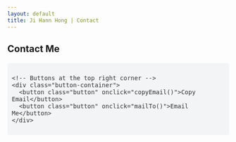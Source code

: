 ```yaml
---
layout: default
title: Ji Hann Hong | Contact
---
```

<head>
  <style>
    /* Container for email box and buttons */
    .email-container {
      display: flex;
      align-items: center;
      padding: 10px;
      background-color: #f3f4f6;
      border-radius: 5px;
      font-family: monospace;
      font-size: 16px;
      color: #333;
      position: relative;
      width: fit-content;
      margin-top: 20px;
    }

    /* Email display styling */
    .email-box {
      padding: 50px;
      color: #333;
      background-color: #e5e7eb;
      border: 1px solid #d1d5db;
      border-radius: 5px;
      width: max-content;
    }

    /* Button styling */
    .button {
      padding: 5px 10px;
      color: white;
      background-color: #333;
      border: none;
      cursor: pointer;
      font-size: 14px;
      margin-left: 5px;
      border-radius: 3px;
    }

    /* Button container at the top right */
    .button-container {
      position: absolute;
      top: 5px;
      right: 5px;
      display: flex;
      gap: 5px;
    }
  </style>

  <script type="text/javascript">
    // Function to display obfuscated email
    function displayEmail() {
      const user = "ji.hann.hong";
      const domain = "gmail.com";
      document.getElementById("email-box").textContent = user + "@" + domain;
    }

    // Function to copy obfuscated email to clipboard
    function copyEmail() {
      const user = "ji.hann.hong";
      const domain = "gmail.com";
      const email = user + "@" + domain;
      
      navigator.clipboard.writeText(email).then(() => {
        alert("Email copied to clipboard!");
      }).catch(err => {
        alert("Failed to copy email.");
      });
    }

    // Function to create a mailto link
    function mailTo() {
      const user = "ji.hann.hong";
      const domain = "gmail.com";
      const email = user + "@" + domain;
      window.location.href = "mailto:" + email;
    }

    // Display email on page load
    window.onload = displayEmail;
  </script>
</head>

<body>
  <h2>Contact Me</h2>

  <div class="email-container">
    <!-- Email text in monospace box, populated by JavaScript -->
    <span id="email-box" class="email-box"></span>
    
    <!-- Buttons at the top right corner -->
    <div class="button-container">
      <button class="button" onclick="copyEmail()">Copy Email</button>
      <button class="button" onclick="mailTo()">Email Me</button>
    </div>
  </div>
</body>
